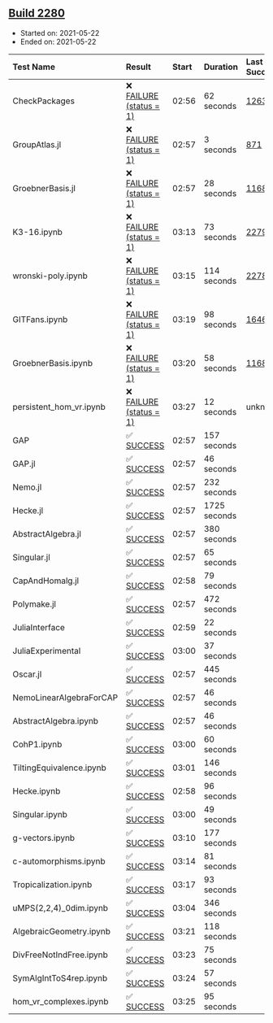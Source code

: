 ## [Build 2280](https://oscarci.mathematik.uni-kl.de/job/oscar-stable/2280/)

* Started on: 2021-05-22
* Ended on: 2021-05-22

| Test Name    | Result | Start | Duration | Last Success | First Failure |
|:-------------|:-------|:------|:---------|:-------------|:--------------|
| CheckPackages | ❌ [FAILURE (status = 1)](https://oscarci.mathematik.uni-kl.de/job/oscar-stable/2280/artifact/logs/build-2280/CheckPackages.log) | 02:56 | 62 seconds | [1263](https://oscarci.mathematik.uni-kl.de/job/oscar-stable/1263/) | [1264](https://oscarci.mathematik.uni-kl.de/job/oscar-stable/1264/) |
| GroupAtlas.jl | ❌ [FAILURE (status = 1)](https://oscarci.mathematik.uni-kl.de/job/oscar-stable/2280/artifact/logs/build-2280/GroupAtlas.jl.log) | 02:57 | 3 seconds | [871](https://oscarci.mathematik.uni-kl.de/job/oscar-stable/871/) | [872](https://oscarci.mathematik.uni-kl.de/job/oscar-stable/872/) |
| GroebnerBasis.jl | ❌ [FAILURE (status = 1)](https://oscarci.mathematik.uni-kl.de/job/oscar-stable/2280/artifact/logs/build-2280/GroebnerBasis.jl.log) | 02:57 | 28 seconds | [1168](https://oscarci.mathematik.uni-kl.de/job/oscar-stable/1168/) | [1169](https://oscarci.mathematik.uni-kl.de/job/oscar-stable/1169/) |
| K3-16.ipynb | ❌ [FAILURE (status = 1)](https://oscarci.mathematik.uni-kl.de/job/oscar-stable/2280/artifact/logs/build-2280/K3-16.ipynb.log) | 03:13 | 73 seconds | [2279](https://oscarci.mathematik.uni-kl.de/job/oscar-stable/2279/) | [2280](https://oscarci.mathematik.uni-kl.de/job/oscar-stable/2280/) |
| wronski-poly.ipynb | ❌ [FAILURE (status = 1)](https://oscarci.mathematik.uni-kl.de/job/oscar-stable/2280/artifact/logs/build-2280/wronski-poly.ipynb.log) | 03:15 | 114 seconds | [2278](https://oscarci.mathematik.uni-kl.de/job/oscar-stable/2278/) | [2279](https://oscarci.mathematik.uni-kl.de/job/oscar-stable/2279/) |
| GITFans.ipynb | ❌ [FAILURE (status = 1)](https://oscarci.mathematik.uni-kl.de/job/oscar-stable/2280/artifact/logs/build-2280/GITFans.ipynb.log) | 03:19 | 98 seconds | [1646](https://oscarci.mathematik.uni-kl.de/job/oscar-stable/1646/) | [1647](https://oscarci.mathematik.uni-kl.de/job/oscar-stable/1647/) |
| GroebnerBasis.ipynb | ❌ [FAILURE (status = 1)](https://oscarci.mathematik.uni-kl.de/job/oscar-stable/2280/artifact/logs/build-2280/GroebnerBasis.ipynb.log) | 03:20 | 58 seconds | [1168](https://oscarci.mathematik.uni-kl.de/job/oscar-stable/1168/) | [1169](https://oscarci.mathematik.uni-kl.de/job/oscar-stable/1169/) |
| persistent_hom_vr.ipynb | ❌ [FAILURE (status = 1)](https://oscarci.mathematik.uni-kl.de/job/oscar-stable/2280/artifact/logs/build-2280/persistent_hom_vr.ipynb.log) | 03:27 | 12 seconds | unknown | unknown |
| GAP | ✅ [SUCCESS](https://oscarci.mathematik.uni-kl.de/job/oscar-stable/2280/artifact/logs/build-2280/GAP.log) | 02:57 | 157 seconds |  |  |
| GAP.jl | ✅ [SUCCESS](https://oscarci.mathematik.uni-kl.de/job/oscar-stable/2280/artifact/logs/build-2280/GAP.jl.log) | 02:57 | 46 seconds |  |  |
| Nemo.jl | ✅ [SUCCESS](https://oscarci.mathematik.uni-kl.de/job/oscar-stable/2280/artifact/logs/build-2280/Nemo.jl.log) | 02:57 | 232 seconds |  |  |
| Hecke.jl | ✅ [SUCCESS](https://oscarci.mathematik.uni-kl.de/job/oscar-stable/2280/artifact/logs/build-2280/Hecke.jl.log) | 02:57 | 1725 seconds |  |  |
| AbstractAlgebra.jl | ✅ [SUCCESS](https://oscarci.mathematik.uni-kl.de/job/oscar-stable/2280/artifact/logs/build-2280/AbstractAlgebra.jl.log) | 02:57 | 380 seconds |  |  |
| Singular.jl | ✅ [SUCCESS](https://oscarci.mathematik.uni-kl.de/job/oscar-stable/2280/artifact/logs/build-2280/Singular.jl.log) | 02:57 | 65 seconds |  |  |
| CapAndHomalg.jl | ✅ [SUCCESS](https://oscarci.mathematik.uni-kl.de/job/oscar-stable/2280/artifact/logs/build-2280/CapAndHomalg.jl.log) | 02:58 | 79 seconds |  |  |
| Polymake.jl | ✅ [SUCCESS](https://oscarci.mathematik.uni-kl.de/job/oscar-stable/2280/artifact/logs/build-2280/Polymake.jl.log) | 02:57 | 472 seconds |  |  |
| JuliaInterface | ✅ [SUCCESS](https://oscarci.mathematik.uni-kl.de/job/oscar-stable/2280/artifact/logs/build-2280/JuliaInterface.log) | 02:59 | 22 seconds |  |  |
| JuliaExperimental | ✅ [SUCCESS](https://oscarci.mathematik.uni-kl.de/job/oscar-stable/2280/artifact/logs/build-2280/JuliaExperimental.log) | 03:00 | 37 seconds |  |  |
| Oscar.jl | ✅ [SUCCESS](https://oscarci.mathematik.uni-kl.de/job/oscar-stable/2280/artifact/logs/build-2280/Oscar.jl.log) | 02:57 | 445 seconds |  |  |
| NemoLinearAlgebraForCAP | ✅ [SUCCESS](https://oscarci.mathematik.uni-kl.de/job/oscar-stable/2280/artifact/logs/build-2280/NemoLinearAlgebraForCAP.log) | 02:57 | 46 seconds |  |  |
| AbstractAlgebra.ipynb | ✅ [SUCCESS](https://oscarci.mathematik.uni-kl.de/job/oscar-stable/2280/artifact/logs/build-2280/AbstractAlgebra.ipynb.log) | 02:57 | 46 seconds |  |  |
| CohP1.ipynb | ✅ [SUCCESS](https://oscarci.mathematik.uni-kl.de/job/oscar-stable/2280/artifact/logs/build-2280/CohP1.ipynb.log) | 03:00 | 60 seconds |  |  |
| TiltingEquivalence.ipynb | ✅ [SUCCESS](https://oscarci.mathematik.uni-kl.de/job/oscar-stable/2280/artifact/logs/build-2280/TiltingEquivalence.ipynb.log) | 03:01 | 146 seconds |  |  |
| Hecke.ipynb | ✅ [SUCCESS](https://oscarci.mathematik.uni-kl.de/job/oscar-stable/2280/artifact/logs/build-2280/Hecke.ipynb.log) | 02:58 | 96 seconds |  |  |
| Singular.ipynb | ✅ [SUCCESS](https://oscarci.mathematik.uni-kl.de/job/oscar-stable/2280/artifact/logs/build-2280/Singular.ipynb.log) | 03:00 | 49 seconds |  |  |
| g-vectors.ipynb | ✅ [SUCCESS](https://oscarci.mathematik.uni-kl.de/job/oscar-stable/2280/artifact/logs/build-2280/g-vectors.ipynb.log) | 03:10 | 177 seconds |  |  |
| c-automorphisms.ipynb | ✅ [SUCCESS](https://oscarci.mathematik.uni-kl.de/job/oscar-stable/2280/artifact/logs/build-2280/c-automorphisms.ipynb.log) | 03:14 | 81 seconds |  |  |
| Tropicalization.ipynb | ✅ [SUCCESS](https://oscarci.mathematik.uni-kl.de/job/oscar-stable/2280/artifact/logs/build-2280/Tropicalization.ipynb.log) | 03:17 | 93 seconds |  |  |
| uMPS(2,2,4)_0dim.ipynb | ✅ [SUCCESS](https://oscarci.mathematik.uni-kl.de/job/oscar-stable/2280/artifact/logs/build-2280/uMPS-2-2-4-_0dim.ipynb.log) | 03:04 | 346 seconds |  |  |
| AlgebraicGeometry.ipynb | ✅ [SUCCESS](https://oscarci.mathematik.uni-kl.de/job/oscar-stable/2280/artifact/logs/build-2280/AlgebraicGeometry.ipynb.log) | 03:21 | 118 seconds |  |  |
| DivFreeNotIndFree.ipynb | ✅ [SUCCESS](https://oscarci.mathematik.uni-kl.de/job/oscar-stable/2280/artifact/logs/build-2280/DivFreeNotIndFree.ipynb.log) | 03:23 | 75 seconds |  |  |
| SymAlgIntToS4rep.ipynb | ✅ [SUCCESS](https://oscarci.mathematik.uni-kl.de/job/oscar-stable/2280/artifact/logs/build-2280/SymAlgIntToS4rep.ipynb.log) | 03:24 | 57 seconds |  |  |
| hom_vr_complexes.ipynb | ✅ [SUCCESS](https://oscarci.mathematik.uni-kl.de/job/oscar-stable/2280/artifact/logs/build-2280/hom_vr_complexes.ipynb.log) | 03:25 | 95 seconds |  |  |
